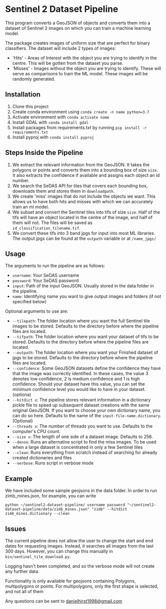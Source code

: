 # Sentinel 2 Dataset Pipeline

This program converts a GeoJSON of objects and converts them into a dataset of Sentinel 2 images on which you can train a machine learning model. 

The package creates images of uniform size that are perfect for binary classifiers. The dataset will include 2 types of images:
* 'Hits' - Areas of Interest with the object you are trying to identify in the centre. This will be gotten from the dataset you parse.
* 'Misses' - Images without the object you are trying to identify. These will serve as comparisons to train the ML model. These images will be randomly generated.

## Installation

1. Clone this project
2. Create conda environment using `conda create -n name python=3.7`
3. Activate environment with `conda activate name`
4. Install GDAL with `conda install gdal`
5. Install packages from requirements.txt by running `pip install -r requirements.txt`
6. Install pyproj with `conda install pyproj`

## Steps Inside the Pipeline

1. We extract the relevant information from the GeoJSON. It takes the polygons or points and converts them into a bounding box of size `size`. It also extracts the confidence if available and assigns each object an id number.
2. We search the SeDAS API for tiles that covers each bounding box, downloads them and stores them in `downloadpath`.
3. We create 'miss' images that do not include the objects we want. This allows us to have both hits and misses with which we can accurately train an ml model.
4. We subset and convert the Sentinel tiles into tifs of size `size`. Half of the tifs will have an object located in the centre of the image, and half of them will not. The files will be saved as `id_classification_tilename.tif`.
5. We convert these tifs into 3 band jpgs for input into most ML libraries. The output jpgs can be found at the `outpath` variable or at `/name_jpgs/`


## Usage

The arguments to run the pipeline are as follows:
* `username`: Your SeDAS username
* `password`: Your SeDAS password
* `input`: Path of the input GeoJSON. Usually stored in the data folder in the pipeline.
* `name`: Identifying name you want to give output images and folders (if not specified below)


Optional arguments to use are:
* `--tilepath`: The folder location where you want the full Sentinel tile images to be stored. Defaults to the directory before where the pipeline files are located.
* `--tifpath`: The folder location where you want your dataset of tifs to be stored. Defaults to the directory before where the pipeline files are located.
* `--outpath`: The folder location where you want your Finished dataset of jpgs to be stored.  Defaults to the directory before where the pipeline files are located.
* `--confidence`: 
    Some GeoJSON datasets define the confidence they have that the image was correctly identified. In these cases, the value 3 denotes low confidence, 2 is medium confidence and 1 is high confidence. Should your dataset have this value, you can set the minimum confidence level you would like to have in your dataset. (optiona)
* `--hitdict x`: The pipeline stores relevant information in a dictionary pickle file to speed up subsequent dataset creations with the same original GeoJSON. If you want to choose your own dictionary name, you can do so here. Defaults to the name of the `input-file-name.dictionary`. (Optional)
* `--threads x`: The number of threads you want to use. Defaults to the computer's CPU count. 
* `--size x`: The length of one side of a dataset image. Defaults to 256.
* `--dense`: Runs an alternative script to find the miss images. To be used when a large dataset is concentrated in only a few Sentinel tiles
* `--clean`: Runs everything from scratch instead of searching for already created dictionaries and files
* `--verbose`: Runs script in verbose mode

## Example

We have included some sample geojsons in the data folder. In order to run zimb_mines.json, for example, you can write

`python ~/sentinel2-dataset-pipeline/ username password "~/sentinel2-dataset-pipeline/data/zimb_mines.json" "zimb" --hitdict zimb_mines.dictionary --clean`

## Issues

The current pipeline does not allow the user to change the start and end dates for requesting images. Instead, it searches all images from the last 300 days. However, you can change this manually in `bin/sentinel_tile_download.py`.

Logging hasn't been completed, and so the verbose mode will not create any further data.

Functionality is only available for geojsons containing Polygons, multipolygons or points. For multipolygons, only the first shape is selected, and not all of them

Any questions can be sent to danielhirst1998@gmail.com
